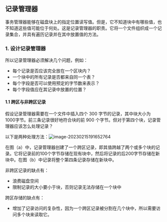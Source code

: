 ## 记录管理器

事务管理器能够在磁盘块上的指定位置读写值。但是，它不知道块中有哪些值，也不知道这些值可能位于何处。这是记录管理器的职责。它将一个文件组织成一个记录集合，并具有遍历记录并在其中放置值的方法。

### 1. 设计记录管理器

所以记录管理器必须解决几个问题，例如：

+ 每个记录是否应该完全放在一个区块内？
+ 一个块中的所有记录是否都来自同一个表？
+ 每个字段是否可以使用预定的字节数来表示？
+ 每个字段值应在其记录中放置的位置？

#### 1.1 跨区与非跨区记录

假设记录管理器需要在一个文件中插入四个 300 字节的记录，其中块大小为 1000字节。前三条记录很好地符合块的前 900 个字节。但对于第四个块，记录管理器应该怎么处理记录？

以下是两种处理方法：![image-20230215191652764](https://image-bed-693a.obs.cn-north-4.myhuaweicloud.com/imgbed/image-20230215191652764.png)

在图（a）中，记录管理器创建了一个跨区记录，即其值跨越了两个或多个块的记录。它将记录前的100个字节存储在现有块中，然后将记录的后200字节存储在新块中。在图（b）中记录将整个第四条记录存储在新块中。

非跨区记录的缺点有：

+ 浪费磁盘空间
+ 限制记录的大小要小于块，否则记录无法存储在一个块中

跨区存储的缺点有：

+ 增加了记录访问的复杂性，因为一个跨区记录被分割在几个块中，所以需要访问多个块来读取它。